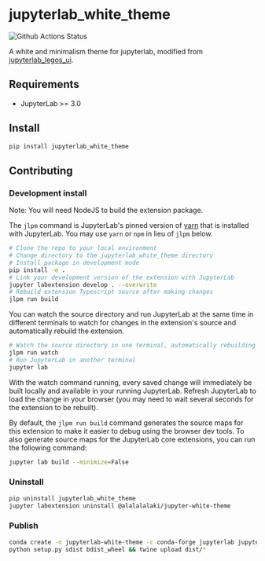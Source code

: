 # jupyterlab_white_theme

![Github Actions Status](https://github.com/Alalalalaki/jupyterlab_white_theme/workflows/Build/badge.svg)

A white and minimalism theme for jupyterlab, modified from [jupyterlab_legos_ui](https://github.com/dunovank/jupyterlab_legos_ui).

## Requirements

* JupyterLab >= 3.0

## Install

```bash
pip install jupyterlab_white_theme
```

## Contributing

### Development install

Note: You will need NodeJS to build the extension package.

The `jlpm` command is JupyterLab's pinned version of
[yarn](https://yarnpkg.com/) that is installed with JupyterLab. You may use
`yarn` or `npm` in lieu of `jlpm` below.

```bash
# Clone the repo to your local environment
# Change directory to the jupyterlab_white_theme directory
# Install package in development mode
pip install -e .
# Link your development version of the extension with JupyterLab
jupyter labextension develop . --overwrite
# Rebuild extension Typescript source after making changes
jlpm run build
```

You can watch the source directory and run JupyterLab at the same time in different terminals to watch for changes in the extension's source and automatically rebuild the extension.

```bash
# Watch the source directory in one terminal, automatically rebuilding when needed
jlpm run watch
# Run JupyterLab in another terminal
jupyter lab
```

With the watch command running, every saved change will immediately be built locally and available in your running JupyterLab. Refresh JupyterLab to load the change in your browser (you may need to wait several seconds for the extension to be rebuilt).

By default, the `jlpm run build` command generates the source maps for this extension to make it easier to debug using the browser dev tools. To also generate source maps for the JupyterLab core extensions, you can run the following command:

```bash
jupyter lab build --minimize=False
```

### Uninstall

```bash
pip uninstall jupyterlab_white_theme
jupyter labextension uninstall @alalalalaki/jupyter-white-theme
```

### Publish

```bash
conda create -n jupyterlab-white-theme -c conda-forge jupyterlab jupyter-packaging twine nodejs && conda activate jupyterlab-white-theme
python setup.py sdist bdist_wheel && twine upload dist/*
```
